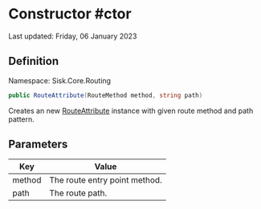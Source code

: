 # Constructor #ctor
Last updated: Friday, 06 January 2023

## Definition
Namespace: Sisk.Core.Routing

```csharp
public RouteAttribute(RouteMethod method, string path)
```

Creates an new [RouteAttribute](/spec/Sisk/Core/Routing/RouteAttribute) instance with given route method and path pattern.

## Parameters

| Key | Value |
| --- | --- |
| method | The route entry point method. | 
| path | The route path. | 

